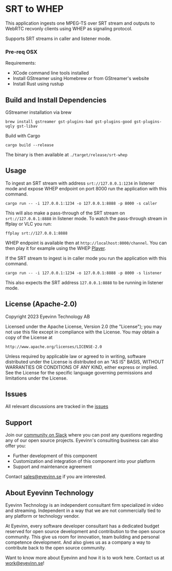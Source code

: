 # SRT to WHEP
This application ingests one MPEG-TS over SRT stream and outputs to WebRTC recvonly clients using WHEP as signaling protocol.

Supports SRT streams in caller and listener mode.

### Pre-req OSX
Requirements:
- XCode command line tools installed
- Install GStreamer using Homebrew or from GStreamer's website
- Install Rust using rustup

## Build and Install Dependencies

GStreamer installation via brew

```
brew install gstreamer gst-plugins-bad gst-plugins-good gst-plugins-ugly gst-libav
```

Build with Cargo

```
cargo build --release
```

The binary is then available at `./target/release/srt-whep`

## Usage

To ingest an SRT stream with address `srt://127.0.0.1:1234` in listener mode and expose WHEP endpoint on port 8000 run the application with this command.

```
cargo run -- -i 127.0.0.1:1234 -o 127.0.0.1:8888 -p 8000 -s caller
```

This will also make a pass-through of the SRT stream on `srt://127.0.0.1:8888` in listener mode. To watch the pass-through stream in ffplay or VLC you run:

```
ffplay srt://127.0.0.1:8888
```

WHEP endpoint is available then at `http://localhost:8000/channel`. You can then play it for example using the WHEP [Player](https://webrtc.player.eyevinn.technology/?type=whep). 

If the SRT stream to ingest is in caller mode you run the application with this command.

```
cargo run -- -i 127.0.0.1:1234 -o 127.0.0.1:8888 -p 8000 -s listener
```

This also expects the SRT address `127.0.0.1:8888` to be running in listener mode.

## License (Apache-2.0)

Copyright 2023 Eyevinn Technology AB

Licensed under the Apache License, Version 2.0 (the "License");
you may not use this file except in compliance with the License.
You may obtain a copy of the License at

    http://www.apache.org/licenses/LICENSE-2.0

Unless required by applicable law or agreed to in writing, software
distributed under the License is distributed on an "AS IS" BASIS,
WITHOUT WARRANTIES OR CONDITIONS OF ANY KIND, either express or implied.
See the License for the specific language governing permissions and
limitations under the License.

## Issues
All relevant discussions are tracked in the [issues](https://github.com/Eyevinn/srt-whep/issues/)

## Support

Join our [community on Slack](http://slack.streamingtech.se) where you can post any questions regarding any of our open source projects. Eyevinn's consulting business can also offer you:

- Further development of this component
- Customization and integration of this component into your platform
- Support and maintenance agreement

Contact [sales@eyevinn.se](mailto:sales@eyevinn.se) if you are interested.

## About Eyevinn Technology

Eyevinn Technology is an independent consultant firm specialized in video and streaming. Independent in a way that we are not commercially tied to any platform or technology vendor.

At Eyevinn, every software developer consultant has a dedicated budget reserved for open source development and contribution to the open source community. This give us room for innovation, team building and personal competence development. And also gives us as a company a way to contribute back to the open source community.

Want to know more about Eyevinn and how it is to work here. Contact us at work@eyevinn.se!
